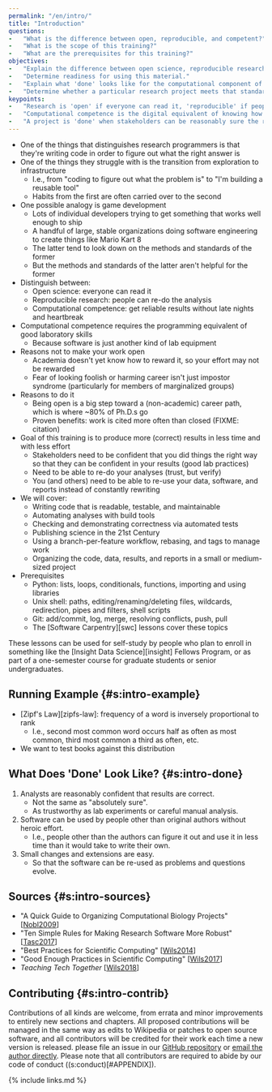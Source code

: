```yaml
---
permalink: "/en/intro/"
title: "Introduction"
questions:
-   "What is the difference between open, reproducible, and competent?"
-   "What is the scope of this training?"
-   "What are the prerequisites for this training?"
objectives:
-   "Explain the difference between open science, reproducible research, and computational competence."
-   "Determine readiness for using this material."
-   "Explain what 'done' looks like for the computational component of a small or medium-sized research project."
-   "Determine whether a particular research project meets that standard."
keypoints:
-   "Research is 'open' if everyone can read it, 'reproducible' if people who have access can regenerate it, and 'competent' if it was built in reasonable time and without heroic effort."
-   "Computational competence is the digital equivalent of knowing how to use lab equipment properly."
-   "A project is 'done' when stakeholders can be reasonably sure the results are correct and the software can be understood, run, and extended by people other than the original authors without heroic effort."
---
```


-   One of the things that distinguishes research programmers is that they're writing code in order to figure out what the right answer is
-   One of the things they struggle with is the transition from exploration to infrastructure
    -   I.e., from "coding to figure out what the problem is" to "I'm building a reusable tool"
    -   Habits from the first are often carried over to the second
-   One possible analogy is game development
    -   Lots of individual developers trying to get something that works well enough to ship
    -   A handful of large, stable organizations doing software engineering to create things like Mario Kart 8
    -   The latter tend to look down on the methods and standards of the former
    -   But the methods and standards of the latter aren't helpful for the former
-   Distinguish between:
    -   Open science: everyone can read it
    -   Reproducible research: people can re-do the analysis
    -   Computational competence: get reliable results without late nights and heartbreak
-   Computational competence requires the programming equivalent of good laboratory skills
    -   Because software is just another kind of lab equipment
-   Reasons not to make your work open
    -   Academia doesn't yet know how to reward it, so your effort may not be rewarded
    -   Fear of looking foolish or harming career isn't just impostor syndrome (particularly for members of marginalized groups)
-   Reasons to do it
    -   Being open is a big step toward a (non-academic) career path, which is where ~80% of Ph.D.s go
    -   Proven benefits: work is cited more often than closed (FIXME: citation)
-   Goal of this training is to produce more (correct) results in less time and with less effort
    -   Stakeholders need to be confident that you did things the right way so that they can be confident in your results (good lab practices)
    -   Need to be able to re-do your analyses (trust, but verify)
    -   You (and others) need to be able to re-use your data, software, and reports instead of constantly rewriting
-   We will cover:
    -   Writing code that is readable, testable, and maintainable
    -   Automating analyses with build tools
    -   Checking and demonstrating correctness via automated tests
    -   Publishing science in the 21st Century
    -   Using a branch-per-feature workflow, rebasing, and tags to manage work
    -   Organizing the code, data, results, and reports in a small or medium-sized project
-   Prerequisites
    -   Python: lists, loops, conditionals, functions, importing and using libraries
    -   Unix shell: paths, editing/renaming/deleting files, wildcards, redirection, pipes and filters, shell scripts
    -   Git: add/commit, log, merge, resolving conflicts, push, pull
    -   The [Software Carpentry][swc] lessons cover these topics

These lessons can be used for self-study by people who plan to enroll in
something like the [Insight Data Science][insight] Fellows Program,
or as part of a one-semester course for graduate students or senior undergraduates.

## Running Example {#s:intro-example}

-   [Zipf's Law][zipfs-law]: frequency of a word is inversely proportional to rank
    -   I.e., second most common word occurs half as often as most common, third most common a third as often, etc.
-   We want to test books against this distribution

## What Does 'Done' Look Like? {#s:intro-done}

1.  Analysts are reasonably confident that results are correct.
    -   Not the same as "absolutely sure".
    -   As trustworthy as lab experiments or careful manual analysis.
2.  Software can be used by people other than original authors without heroic effort.
    -   I.e., people other than the authors can figure it out and use it in less time than it would take to write their own.
3.  Small changes and extensions are easy.
    -   So that the software can be re-used as problems and questions evolve.

## Sources {#s:intro-sources}

-   "A Quick Guide to Organizing Computational Biology Projects" [[Nobl2009](#CITE)]
-   "Ten Simple Rules for Making Research Software More Robust" [[Tasc2017](#CITE)]
-   "Best Practices for Scientific Computing" [[Wils2014](#CITE)]
-   "Good Enough Practices in Scientific Computing" [[Wils2017](#CITE)]
-   *Teaching Tech Together* [[Wils2018](#CITE)]

## Contributing {#s:intro-contrib}

Contributions of all kinds are welcome, from errata and minor
improvements to entirely new sections and chapters. All proposed
contributions will be managed in the same way as edits to Wikipedia or
patches to open source software, and all contributors will be credited
for their work each time a new version is released.  please file an
issue in our [GitHub repository]({{site.repo}}) or [email the author
directly](mailto:{{site.email}}).  Please note that all contributors
are required to abide by our code of conduct ((s:conduct)[#APPENDIX]).

{% include links.md %}

